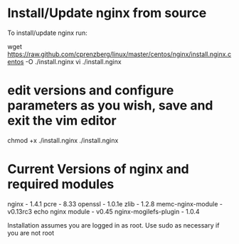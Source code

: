 Install/Update nginx from source
======================================

To install/update nginx run:

wget https://raw.github.com/cprenzberg/linux/master/centos/nginx/install.nginx.centos -O ./install.nginx
vi ./install.nginx
# edit versions and configure parameters as you wish, save and exit the vim editor
chmod +x ./install.nginx
./install.nginx


Current Versions of nginx and required modules
===============================================

nginx - 1.4.1
pcre - 8.33
openssl - 1.0.1e
zlib - 1.2.8
memc-nginx-module - v0.13rc3
echo nginx module - v0.45
nginx-mogilefs-plugin - 1.0.4



Installation assumes you are logged in as root. Use sudo as necessary if you are not root
